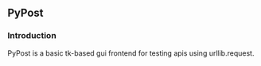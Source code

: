 ## PyPost

### Introduction
PyPost is a basic tk-based gui frontend for testing apis using urllib.request.